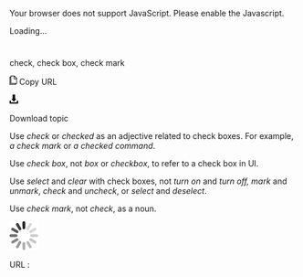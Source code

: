 Your browser does not support JavaScript. Please enable the Javascript.

Loading...

# 

check, check box, check mark

![Copy URL](check-check-box-check-mark_files/Copy.png)
Copy URL

![Download](check-check-box-check-mark_files/Download.png)

Download topic

Use *check* or *checked* as an adjective related to check boxes. For example, *a check mark* or *a checked command*.

Use *check box*, not *box* or *checkbox*, to refer to a check box in UI. 

Use *select* and *clear* with check boxes, not *turn on* and *turn off, mark* and *unmark*, *check* and *uncheck*, or *select* and *deselect*.

Use *check mark*, not *check*, as a noun.

![In progress](check-check-box-check-mark_files/activity-large.gif)

URL :
